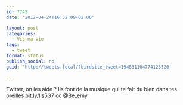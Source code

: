 ```yaml
---
id: 7742
date: '2012-04-24T16:52:09+02:00'

layout: post
categories:
  - Vis ma vie
tags:
  - tweet
format: status
publish_social: no
guid: 'http://tweets.local/?birdsite_tweet=194831104774123520'

---
```


Twitter, on les aide ? Ils font de la musique qui te fait du bien dans tes oreilles [bit.ly/Ils5G7](http://bit.ly/Ils5G7) cc @Be\_emy